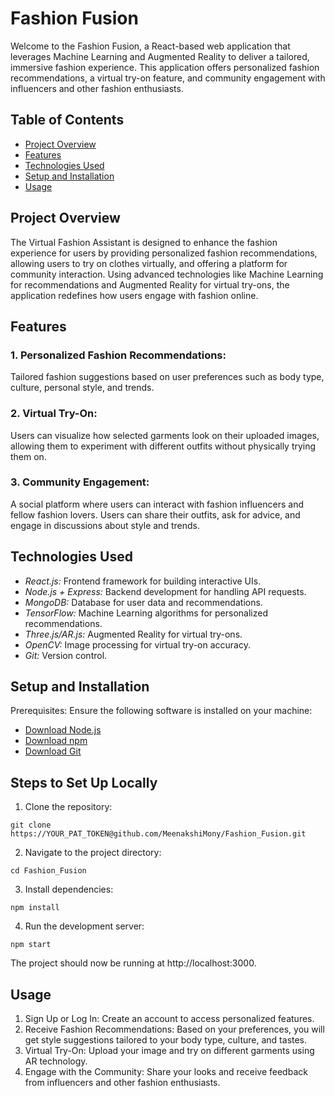 # Fashion Fusion
Welcome to the Fashion Fusion, a React-based web application that leverages Machine Learning and Augmented Reality to deliver a tailored, immersive fashion experience. This application offers personalized fashion recommendations, a virtual try-on feature, and community engagement with influencers and other fashion enthusiasts.
## Table of Contents
- [Project Overview](#project-overview)
- [Features](#features)
- [Technologies Used](#technologies-used)
- [Setup and Installation](#setup-and-installation)
- [Usage](#usage)

## Project Overview
The Virtual Fashion Assistant is designed to enhance the fashion experience for users by providing personalized fashion recommendations, allowing users to try on clothes virtually, and offering a platform for community interaction. Using advanced technologies like Machine Learning for recommendations and Augmented Reality for virtual try-ons, the application redefines how users engage with fashion online.

## Features
### 1. Personalized Fashion Recommendations:
  Tailored fashion suggestions based on user preferences such as body type, culture, personal style, and trends.

### 2. Virtual Try-On:
  Users can visualize how selected garments look on their uploaded images, allowing them to experiment with different outfits without physically trying them on.

### 3. Community Engagement:
  A social platform where users can interact with fashion influencers and fellow fashion lovers. Users can share their outfits, ask for advice, and engage in discussions about style and trends.

## Technologies Used
- *React.js:* Frontend framework for building interactive UIs.
- *Node.js + Express:* Backend development for handling API requests.
- *MongoDB:* Database for user data and recommendations.
- *TensorFlow:* Machine Learning algorithms for personalized recommendations.
- *Three.js/AR.js:* Augmented Reality for virtual try-ons.
- *OpenCV:* Image processing for virtual try-on accuracy.
- *Git:* Version control.
## Setup and Installation
Prerequisites:
Ensure the following software is installed on your machine:
- [Download Node.js](https://nodejs.org/en/download/)
- [Download npm](https://www.npmjs.com/get-npm)
- [Download Git](https://git-scm.com/downloads)
  
## Steps to Set Up Locally
1. Clone the repository:
```
git clone https://YOUR_PAT_TOKEN@github.com/MeenakshiMony/Fashion_Fusion.git       
```
2. Navigate to the project directory:
```
cd Fashion_Fusion
```
3. Install dependencies:
```
npm install
```
4. Run the development server:
```
npm start
```
The project should now be running at http://localhost:3000.

## Usage
1. Sign Up or Log In: Create an account to access personalized features.
2. Receive Fashion Recommendations: Based on your preferences, you will get style suggestions tailored to your body type, culture, and tastes.
3. Virtual Try-On: Upload your image and try on different garments using AR technology.
4. Engage with the Community: Share your looks and receive feedback from influencers and other fashion enthusiasts.
